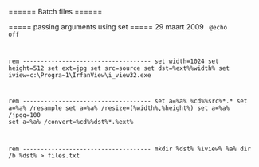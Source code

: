 ====== Batch files ======


===== passing arguments using set  =====
29 maart 2009
<code>
@echo off

rem ------------------------------------
set width=1024
set height=512
set ext=jpg
set src=source
set dst=%ext%%width%
set iview=c:\Progra~1\IrfanView\i_view32.exe

rem ------------------------------------
set a=%a% %cd%\%src%\*.*
set a=%a% /resample
set a=%a% /resize=(%width%,%height%)
set a=%a% /jpgq=100
set a=%a% /convert=%cd%\%dst%\*.%ext%

rem ------------------------------------
mkdir %dst%
%iview% %a%
dir /b %dst% > files.txt
</code>

